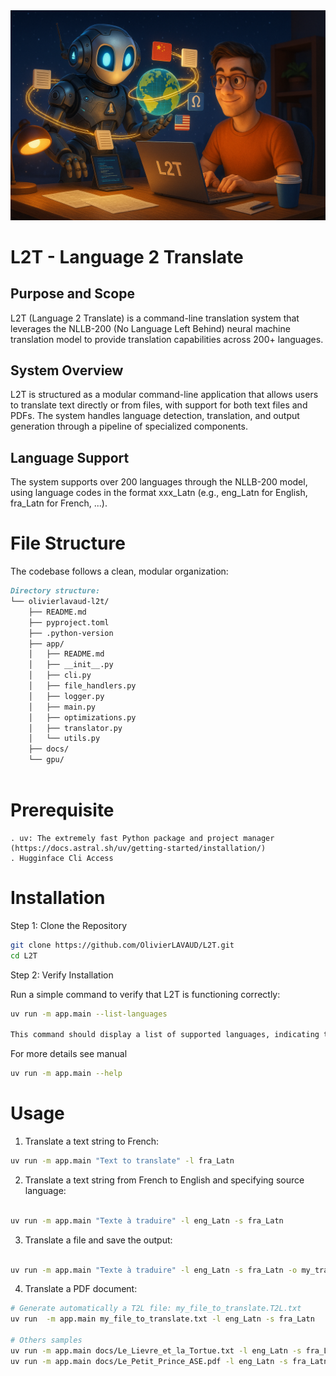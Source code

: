 <img src="img/L2T_img.png" alt="Description de l'image" />

# L2T - Language 2 Translate

## Purpose and Scope
L2T (Language 2 Translate) is a command-line translation system that leverages the NLLB-200 (No Language Left Behind) neural machine translation model to provide translation capabilities across 200+ languages. 

## System Overview
L2T is structured as a modular command-line application that allows users to translate text directly or from files, with support for both text files and PDFs. The system handles language detection, translation, and output generation through a pipeline of specialized components.

## Language Support

The system supports over 200 languages through the NLLB-200 model, using language codes in the format xxx_Latn (e.g., eng_Latn for English, fra_Latn for French, ...).

# File Structure
The codebase follows a clean, modular organization:

```markdown
Directory structure:
└── olivierlavaud-l2t/
    ├── README.md
    ├── pyproject.toml
    ├── .python-version
    ├── app/
    │   ├── README.md
    │   ├── __init__.py
    │   ├── cli.py
    │   ├── file_handlers.py
    │   ├── logger.py
    │   ├── main.py
    │   ├── optimizations.py
    │   ├── translator.py
    │   └── utils.py  
    ├── docs/
    └── gpu/
        
```
# Prerequisite
    . uv: The extremely fast Python package and project manager (https://docs.astral.sh/uv/getting-started/installation/)
    . Hugginface Cli Access

# Installation

Step 1: Clone the Repository

```bash
git clone https://github.com/OlivierLAVAUD/L2T.git
cd L2T
```

Step 2: Verify Installation

Run a simple command to verify that L2T is functioning correctly:
```bash
uv run -m app.main --list-languages

This command should display a list of supported languages, indicating that the system is properly installed and the NLLB-200 model is accessible.
```

For more details see manual
```bash
uv run -m app.main --help
```

# Usage

1. Translate a text string to French:
```bash
uv run -m app.main "Text to translate" -l fra_Latn
```

2. Translate a text string from French to English and specifying source language:
```bash

uv run -m app.main "Texte à traduire" -l eng_Latn -s fra_Latn
```

3. Translate a file and save the output:
```bash

uv run -m app.main "Texte à traduire" -l eng_Latn -s fra_Latn -o my_translated_file.txt
```

4. Translate a PDF document:
```bash
# Generate automatically a T2L file: my_file_to_translate.T2L.txt
uv run  -m app.main my_file_to_translate.txt -l eng_Latn -s fra_Latn

# Others samples
uv run -m app.main docs/Le_Lievre_et_la_Tortue.txt -l eng_Latn -s fra_Latn
uv run -m app.main docs/Le_Petit_Prince_ASE.pdf -l eng_Latn -s fra_Latn
```
